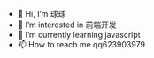 - 👋 Hi, I’m 球球
- 👀 I’m interested in 前端开发
- 🌱 I’m currently learning javascript
- 📫 How to reach me qq623903979

<!---
qiuqiu0414/qiuqiu0414 is a ✨ special ✨ repository because its `README.md` (this file) appears on your GitHub profile.
You can click the Preview link to take a look at your changes.
--->
